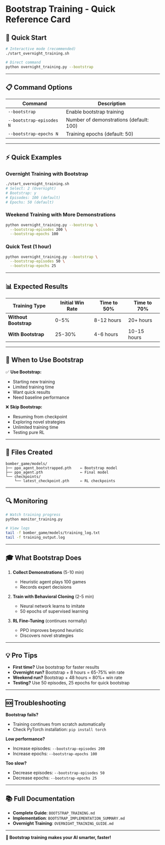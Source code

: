 # Bootstrap Training - Quick Reference Card

## 🚀 Quick Start

```bash
# Interactive mode (recommended)
./start_overnight_training.sh

# Direct command
python overnight_training.py --bootstrap
```

---

## 📋 Command Options

| Command | Description |
|---------|-------------|
| `--bootstrap` | Enable bootstrap training |
| `--bootstrap-episodes N` | Number of demonstrations (default: 100) |
| `--bootstrap-epochs N` | Training epochs (default: 50) |

---

## ⚡ Quick Examples

### Overnight Training with Bootstrap
```bash
./start_overnight_training.sh
# Select: 2 (Overnight)
# Bootstrap: y
# Episodes: 100 (default)
# Epochs: 50 (default)
```

### Weekend Training with More Demonstrations
```bash
python overnight_training.py --bootstrap \
  --bootstrap-episodes 200 \
  --bootstrap-epochs 100
```

### Quick Test (1 hour)
```bash
python overnight_training.py --bootstrap \
  --bootstrap-episodes 50 \
  --bootstrap-epochs 25
```

---

## 📊 Expected Results

| Training Type | Initial Win Rate | Time to 50% | Time to 70% |
|---------------|------------------|-------------|-------------|
| **Without Bootstrap** | 0-5% | 8-12 hours | 20+ hours |
| **With Bootstrap** | 25-30% | 4-6 hours | 10-15 hours |

---

## 🎯 When to Use Bootstrap

✅ **Use Bootstrap:**
- Starting new training
- Limited training time
- Want quick results
- Need baseline performance

❌ **Skip Bootstrap:**
- Resuming from checkpoint
- Exploring novel strategies
- Unlimited training time
- Testing pure RL

---

## 📁 Files Created

```
bomber_game/models/
├── ppo_agent_bootstrapped.pth    ← Bootstrap model
├── ppo_agent.pth                 ← Final model
└── checkpoints/
    └── latest_checkpoint.pth     ← RL checkpoints
```

---

## 🔍 Monitoring

```bash
# Watch training progress
python monitor_training.py

# View logs
tail -f bomber_game/models/training_log.txt
tail -f training_output.log
```

---

## 🎓 What Bootstrap Does

1. **Collect Demonstrations** (5-10 min)
   - Heuristic agent plays 100 games
   - Records expert decisions

2. **Train with Behavioral Cloning** (2-5 min)
   - Neural network learns to imitate
   - 50 epochs of supervised learning

3. **RL Fine-Tuning** (continues normally)
   - PPO improves beyond heuristic
   - Discovers novel strategies

---

## 💡 Pro Tips

- **First time?** Use bootstrap for faster results
- **Overnight run?** Bootstrap + 8 hours = 65-75% win rate
- **Weekend run?** Bootstrap + 48 hours = 80%+ win rate
- **Testing?** Use 50 episodes, 25 epochs for quick bootstrap

---

## 🆘 Troubleshooting

**Bootstrap fails?**
- Training continues from scratch automatically
- Check PyTorch installation: `pip install torch`

**Low performance?**
- Increase episodes: `--bootstrap-episodes 200`
- Increase epochs: `--bootstrap-epochs 100`

**Too slow?**
- Decrease episodes: `--bootstrap-episodes 50`
- Decrease epochs: `--bootstrap-epochs 25`

---

## 📚 Full Documentation

- **Complete Guide**: `BOOTSTRAP_TRAINING.md`
- **Implementation**: `BOOTSTRAP_IMPLEMENTATION_SUMMARY.md`
- **Overnight Training**: `OVERNIGHT_TRAINING_GUIDE.md`

---

**🎉 Bootstrap training makes your AI smarter, faster!**
